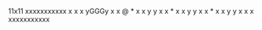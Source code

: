 11x11
xxxxxxxxxxx
x         x
x  yGGGy  x
x @  *    x
x  y   y  x
x    *    x
x  y   y  x
x    *    x
x  y   y  x
x         x
xxxxxxxxxxx
